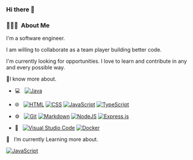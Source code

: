 <!--
**Angel-Reyna/Angel-Reyna** is a ✨ _special_ ✨ repository because its `README.md` (this file) appears on your GitHub profile.

Here are some ideas to get you started:

- 🔭 I’m currently working on ...
- 🌱 I’m currently learning ...
- 👯 I’m looking to collaborate on ...
- 🤔 I’m looking for help with ...
- 💬 Ask me about ...
- 📫 How to reach me: ...
- 😄 Pronouns: ...
- ⚡ Fun fact: ...
-->
### Hi there 👋

<h3> 👨🏻‍💻 &nbsp;About Me </h3>

I'm a software engineer.

I am willing to collaborate as a team player building better code.

I'm currently looking for opportunities. I love to learn and contribute in any and every possible way.

🔭I know more about.
- 💻 &nbsp;
  [![Java](https://img.shields.io/badge/Java-%23ED8B00.svg?logo=openjdk&logoColor=white)](#)
  
- 🌐 &nbsp;
  [![HTML](https://img.shields.io/badge/HTML-%23E34F26.svg?logo=html5&logoColor=white)](#)
  [![CSS](https://img.shields.io/badge/CSS-1572B6?logo=css3&logoColor=fff)](#)
  [![JavaScript](https://img.shields.io/badge/JavaScript-F7DF1E?logo=javascript&logoColor=000)](#)
  [![TypeScript](https://img.shields.io/badge/TypeScript-3178C6?logo=typescript&logoColor=fff)](#)
  

- ⚙️ &nbsp;
  [![Git](https://img.shields.io/badge/Git-F05032?logo=git&logoColor=fff)](#)
  [![Markdown](https://img.shields.io/badge/Markdown-%23000000.svg?logo=markdown&logoColor=white)](#)
  [![NodeJS](https://img.shields.io/badge/Node.js-6DA55F?logo=node.js&logoColor=white)](#)
  [![Express.js](https://img.shields.io/badge/Express.js-%23404d59.svg?logo=express&logoColor=%2361DAFB)](#)

- 🔧 &nbsp;
  [![Visual Studio Code](https://custom-icon-badges.demolab.com/badge/Visual%20Studio%20Code-0078d7.svg?logo=vsc&logoColor=white)](#)
  [![Docker](https://img.shields.io/badge/Docker-2496ED?logo=docker&logoColor=fff)](#)
  
🌱 &nbsp; I’m currently Learning more about. 

  [![JavaScript](https://img.shields.io/badge/JavaScript-F7DF1E?logo=javascript&logoColor=000)](#)
